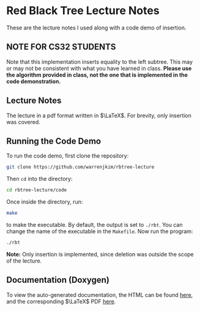 # Red Black Tree Lecture Notes

These are the lecture notes I used along with a code demo of insertion.

## NOTE FOR CS32 STUDENTS

Note that this implementation inserts equality to the left subtree. This may or may not be consistent with what
you have learned in class. **Please use the algorithm provided in class, not the one that is implemented in the
code demonstration.**

## Lecture Notes

The lecture in a pdf format written in $\LaTeX$. For brevity, only insertion was covered.

## Running the Code Demo

To run the code demo, first clone the repository:

```bash
git clone https://github.com/warrenjkim/rbtree-lecture
```

Then `cd` into the directory:

```bash
cd rbtree-lecture/code
```

Once inside the directory, run:

```bash
make
```

to make the executable. By default, the output is set to `./rbt`. You can change the 
name of the executable in the `Makefile`. Now run the program:

```bash
./rbt
```

**Note:** Only insertion is implemented, since deletion was outside the scope of the lecture.

## Documentation (Doxygen)

To view the auto-generated documentation, the HTML can be found [here](https://github.com/warrenjkim/rbtree-lecture/tree/master/code/html/index.html), 
and the corresponding $\LaTeX$ PDF [here](https://github.com/warrenjkim/rbtree-lecture/tree/master/code/latex/refman.pdf).
